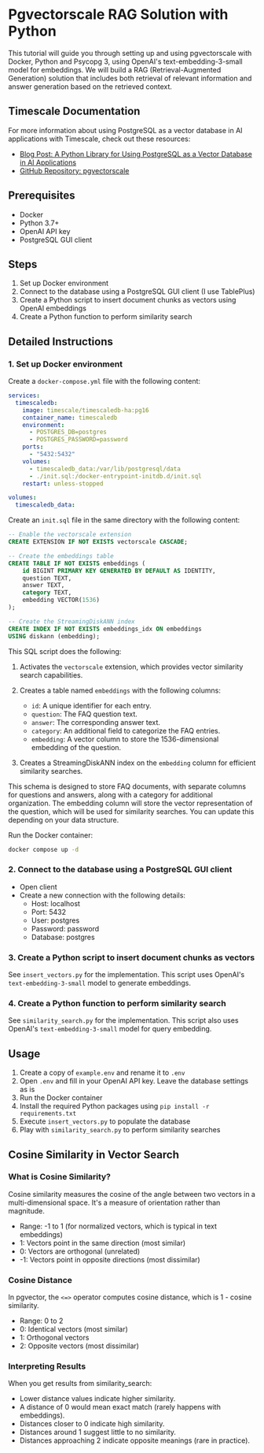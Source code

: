 # Pgvectorscale RAG Solution with Python

This tutorial will guide you through setting up and using pgvectorscale with Docker, Python and Psycopg 3, using OpenAI's text-embedding-3-small model for embeddings. We will build a RAG (Retrieval-Augmented Generation) solution that includes both retrieval of relevant information and answer generation based on the retrieved context.

## Timescale Documentation

For more information about using PostgreSQL as a vector database in AI applications with Timescale, check out these resources:

- [Blog Post: A Python Library for Using PostgreSQL as a Vector Database in AI Applications](https://www.timescale.com/blog/a-python-library-for-using-postgresql-as-a-vector-database-in-ai-applications/)
- [GitHub Repository: pgvectorscale](https://github.com/timescale/pgvectorscale)


## Prerequisites

- Docker
- Python 3.7+
- OpenAI API key
- PostgreSQL GUI client

## Steps

1. Set up Docker environment
2. Connect to the database using a PostgreSQL GUI client (I use TablePlus)
3. Create a Python script to insert document chunks as vectors using OpenAI embeddings
4. Create a Python function to perform similarity search

## Detailed Instructions

### 1. Set up Docker environment

Create a `docker-compose.yml` file with the following content:

```yaml
services:
  timescaledb:
    image: timescale/timescaledb-ha:pg16
    container_name: timescaledb
    environment:
      - POSTGRES_DB=postgres
      - POSTGRES_PASSWORD=password
    ports:
      - "5432:5432"
    volumes:
      - timescaledb_data:/var/lib/postgresql/data
      - ./init.sql:/docker-entrypoint-initdb.d/init.sql
    restart: unless-stopped

volumes:
  timescaledb_data:
```

Create an `init.sql` file in the same directory with the following content:

```sql
-- Enable the vectorscale extension
CREATE EXTENSION IF NOT EXISTS vectorscale CASCADE;

-- Create the embeddings table
CREATE TABLE IF NOT EXISTS embeddings (
    id BIGINT PRIMARY KEY GENERATED BY DEFAULT AS IDENTITY,
    question TEXT,
    answer TEXT,
    category TEXT,
    embedding VECTOR(1536)
);

-- Create the StreamingDiskANN index
CREATE INDEX IF NOT EXISTS embeddings_idx ON embeddings
USING diskann (embedding);
```

This SQL script does the following:

1. Activates the `vectorscale` extension, which provides vector similarity search capabilities.

2. Creates a table named `embeddings` with the following columns:
   - `id`: A unique identifier for each entry.
   - `question`: The FAQ question text.
   - `answer`: The corresponding answer text.
   - `category`: An additional field to categorize the FAQ entries.
   - `embedding`: A vector column to store the 1536-dimensional embedding of the question.

3. Creates a StreamingDiskANN index on the `embedding` column for efficient similarity searches.

This schema is designed to store FAQ documents, with separate columns for questions and answers, along with a category for additional organization. The embedding column will store the vector representation of the question, which will be used for similarity searches. You can update this depending on your data structure.

Run the Docker container:

```bash
docker compose up -d
```

### 2. Connect to the database using a PostgreSQL GUI client

- Open client
- Create a new connection with the following details:
  - Host: localhost
  - Port: 5432
  - User: postgres
  - Password: password
  - Database: postgres

### 3. Create a Python script to insert document chunks as vectors

See `insert_vectors.py` for the implementation. This script uses OpenAI's `text-embedding-3-small` model to generate embeddings.

### 4. Create a Python function to perform similarity search

See `similarity_search.py` for the implementation. This script also uses OpenAI's `text-embedding-3-small` model for query embedding.

## Usage

1. Create a copy of `example.env` and rename it to `.env`
2. Open `.env` and fill in your OpenAI API key. Leave the database settings as is
3. Run the Docker container
4. Install the required Python packages using `pip install -r requirements.txt`
5. Execute `insert_vectors.py` to populate the database
6. Play with `similarity_search.py` to perform similarity searches

## Cosine Similarity in Vector Search

### What is Cosine Similarity?

Cosine similarity measures the cosine of the angle between two vectors in a multi-dimensional space. It's a measure of orientation rather than magnitude.

- Range: -1 to 1 (for normalized vectors, which is typical in text embeddings)
- 1: Vectors point in the same direction (most similar)
- 0: Vectors are orthogonal (unrelated)
- -1: Vectors point in opposite directions (most dissimilar)

### Cosine Distance

In pgvector, the `<=>` operator computes cosine distance, which is 1 - cosine similarity.

- Range: 0 to 2
- 0: Identical vectors (most similar)
- 1: Orthogonal vectors
- 2: Opposite vectors (most dissimilar)

### Interpreting Results

When you get results from similarity_search:

- Lower distance values indicate higher similarity.
- A distance of 0 would mean exact match (rarely happens with embeddings).
- Distances closer to 0 indicate high similarity.
- Distances around 1 suggest little to no similarity.
- Distances approaching 2 indicate opposite meanings (rare in practice).
